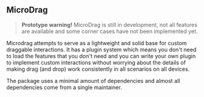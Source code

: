 ## MicroDrag

> **Prototype warning!** MicroDrag is still in development, not all features are available and some corner cases have not been implemented yet.

Microdrag attempts to serve as a lightweight and solid base for custom draggable interactions. It has a plugin system which means you don't need to load the features that you don't need and you can write your own plugin to implement custom interactions without worrying about the details of making drag (and drop) work consistently in all scenarios on all devices.

The package uses a minimal amount of dependencies and almost all dependencies come from a single maintainer.